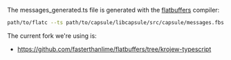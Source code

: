 
The messages_generated.ts file is generated with the
[flatbuffers](https://github.com/google/flatbuffers) compiler:

```bash
path/to/flatc --ts path/to/capsule/libcapsule/src/capsule/messages.fbs
```

The current fork we're using is:

  * https://github.com/fasterthanlime/flatbuffers/tree/krojew-typescript
